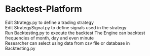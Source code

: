 # Backtest-Platform
Edit Strategy.py to define a trading strategy  
Edit StrategySignal.py to define signals used in the strategy  
Run Backtesting.py to execute the backtest
The Engine can backtest frequencies of month, day and even minute  
Researcher can select using data from csv file or database in Backtesting.py 
